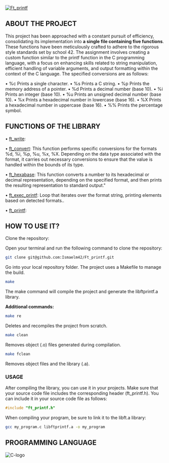 [<img alt="Ft_printf" src="https://img.shields.io/badge/FT_PRINTF-42-blue">](https://github.com/Ismaelm42/Ft_printf)

## ABOUT THE PROJECT

This project has been approached with a constant pursuit of efficiency, consolidating its implementation into **a single file containing five functions**. These functions have been meticulously crafted to adhere to the rigorous style standards set by school 42.
The assignment involves creating a custom function similar to the printf function in the C programming language, with a focus on enhancing skills related to string manipulation, efficient handling of variable arguments, and output formatting within the context of the C language.
The specified conversions are as follows:

• %c Prints a single character.
• %s Prints a C string.
• %p Prints the memory address of a pointer.
• %d Prints a decimal number (base 10).
• %i Prints an integer (base 10).
• %u Prints an unsigned decimal number (base 10).
• %x Prints a hexadecimal number in lowercase (base 16).
• %X Prints a hexadecimal number in uppercase (base 16).
• %% Prints the percentage symbol.

## FUNCTIONS OF THE LIBRARY

• [ft_write](https://github.com/Ismaelm42/Ft_printf/blob/main/ft_printf/ft_printf.c#L4): 

• [ft_convert](https://github.com/Ismaelm42/Ft_printf/blob/main/ft_printf/ft_printf.c#L28): This function performs specific conversions for the formats %d, %i, %p, %u, %x, %X. Depending on the data type associated with the format, it carries out necessary conversions to ensure that the value is handled within the bounds of its type.

• [ft_hexabase](https://github.com/Ismaelm42/Ft_printf/blob/main/ft_printf/ft_printf.c#L57): This function converts a number to its hexadecimal or decimal representation, depending on the specified format, and then prints the resulting representation to standard output."

• [ft_exec_printf](https://github.com/Ismaelm42/Ft_printf/blob/main/ft_printf/ft_printf.c#L80): Loop that iterates over the format string, printing elements based on detected formats..

• [ft_printf](https://github.com/Ismaelm42/Ft_printf/blob/main/ft_printf/ft_printf.c#L103): 

## HOW TO USE IT?

Clone the repository:

Open your terminal and run the following command to clone the repository:

```sh
git clone git@github.com:Ismaelm42/Ft_printf.git
```

Go into your local repository folder. The project uses a Makefile to manage the build.

```sh
make
```

The make command will compile the project and generate the libftprintf.a library.

**Additional commands:**

```sh
make re
```

Deletes and recompiles the project from scratch.

```sh
make clean
```

Removes object (.o) files generated during compilation.

```sh
make fclean
```

Removes object files and the library (.a).

### USAGE

After compiling the library, you can use it in your projects. Make sure that your source code file includes the corresponding header (ft_printf.h). You can include it in your source code file as follows:

```c
#include "ft_printf.h"
```

When compiling your program, be sure to link it to the libft.a library:

```sh
gcc my_program.c libftprintf.a -o my_program
```

## PROGRAMMING LANGUAGE

<img alt="C-logo" src="https://img.shields.io/badge/C-cdcdcd?style=for-the-badge&logo=Cplusplus&logoColor=2979ff">
